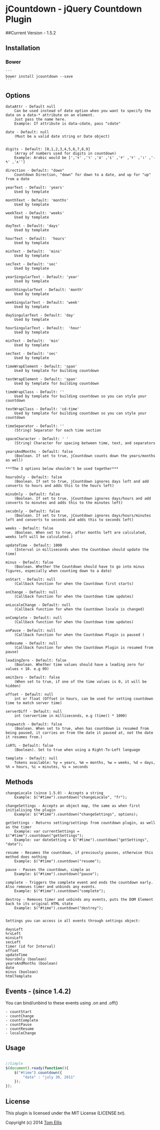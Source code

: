 # jCountdown - jQuery Countdown Plugin


##Current Version - 1.5.2

## Installation

### Bower

    ```
    bower install jcountdown --save
    ```

## Options

	dataAttr - Default null
		Can be used instead of date option when you want to specify the date on a data-* attribute on an element. 
		Just pass the name here.
		Example: If attribute is data-cdate, pass "cdate"
			
	date - Default: null
		(Must be a valid date string or Date object)
	

	digits - Default: [0,1,2,3,4,5,6,7,8,9]
		(Array of numbers used for digits in countdown)
		Example: Arabic would be ['٠', '١', '٢', '٣', '٤', '٥', '٦', '٧', '٨', '٩']
	
	direction - Default: "down"
		Countdown Direction, "down" for down to a date, and up for "up" from a date

	yearText - Default: 'years'
		Used by template
	
	monthText - Default: 'months'
		Used by template
	
	weekText - Default: 'weeks'
		Used by template
		
	dayText - Default: 'days'
		Used by template
		
	hourText - Default:  'hours'
		Used by template
		
	minText - Default:  'mins'
		Used by template
		
	secText - Default: 'sec'
		Used by template

	yearSingularText - Default: 'year'
		Used by template

	monthSingularText - Default: 'month'
		Used by template

	weekSingularText - Default: 'week'
		Used by template

	daySingularText - Default: 'day'
		Used by template

	hourSingularText - Default:  'hour'
		Used by template

	minText - Default:  'min'
		Used by template

	secText - Default: 'sec'
		Used by template

	timeWrapElement - Default: 'span'
		Used by template for building countdown
	
	textWrapElement - Default: 'span'
		Used by template for building countdown
	
	timeWrapClass - Default: ''
		Used by template for building countdown so you can style your countdown
	
	textWrapClass - Default: 'cd-time'
		Used by template for building countdown so you can style your countdown
	
	timeSeparator - Default: ''
		(String) Separator for each time section

	spaceCharacter - Default: ' '
		(String) Character for spacing between time, text, and separators
						
	yearsAndMonths - Default: false
		(Boolean. If set to true, jCountdown counts down the years/months as well)
	
	***The 3 options below shouldn't be used together***

	hoursOnly - Default: false
		(Boolean. If set to true, jCountdown ignores days left and add converts to hours and adds this to the hours left)
				
	minsOnly - Default: false
		(Boolean. If set to true, jCountdown ignores days/hours and add converts to minutes and adds this to the minutes left)
				
	secsOnly - Default: false
		(Boolean. If set to true, jCountdown ignores days/hours/minutes left and converts to seconds and adds this to seconds left)

	weeks - Default: false
		(Boolean. When set to true, after months left are calculated, weeks left will be calculated.)
	
	updateTime - Default: 1000
		(Interval in milliseconds when the Countdown should update the time)
	
	minus - Default: false
		(Boolean. Whether the Countdown should have to go into minus figures, especially when counting down to a date)

	onStart - Default: null
		(Callback function for when the Countdown first starts)
			
	onChange - Default: null
		(Callback function for when the Countdown time updates)

	onLocaleChange - Default: null
		(Callback function for when the Countdown locale is changed)	

	onComplete - Default: null
		(Callback function for when the Countdown time updates)

	onPause - Default: null
		(Callback function for when the Countdown Plugin is paused )

	onResume - Default: null
		(Callback function for when the Countdown Plugin is resumed from pause)

	leadingZero - Default: false
		(Boolean. Whether time values should have a leading zero for values < 10. e.g 09)

	omitZero - Default: false
		(When set to true, if one of the time values is 0, it will be hidden)   

	offset - Default: null
		int or float (Offset in hours, can be used for setting countdown time to match server time)

	serverDiff - Default: null
		int (servertime in milliseconds, e.g (time() * 1000)
	
	stopwatch - Default: false
		(Boolean. When set to true, when has countdown is resumed from being paused, it carries on from the date it paused at, not the date it resumes from.)
	
	isRTL - Default: false
		(Boolean). Set to true when using a Right-To-Left language

	template - Default: null
		Tokens available: %y = years, %m = months, %w = weeks, %d = days, %h = hours, %i = minutes, %s = seconds
									
## Methods

	changeLocale (since 1.5.0) - Accepts a string
	    Example: $("#time").countdown("changeLocale", "fr");

	changeSettings - Accepts an object map, the same as when first initialising the plugin
	    Example: $("#time").countdown("changeSettings", options);

	getSettings - Returns setting/settings from countdown plugin, as well as the timer
	    Example: var currentSettings = $("#time").countdown("getSettings");
	    Example: var dateSetting = $("#time").countdown("getSettings", "date");

	resume - Resumes the countdown, if previously pauses, otherwise this method does nothing
	    Example: $("#time").countdown("resume");

	pause - Pauses the countdown, simple as
	    Example: $("#time").countdown("pause");

	complete - Triggers the complete event and ends the countdown early. Also removes timer and unbinds any events.
	    Example: $("#time").countdown("complete");

	destroy - Removes timer and unbinds any events, puts the DOM Element back to its original HTML state
	    Example: $("#time").countdown("destroy");


	Settings you can access in all events through settings object:

	daysLeft
	hrsLeft
	minsLeft
	secLeft
	timer (id for Interval)
	offset
	updateTime
	hoursOnly (boolean)
	yearsAndMonths (boolean)
	date
	minus (boolean)
	htmlTemplate

## Events - (since 1.4.2)

You can bind/unbind to these events using .on and .off()
	
	- countStart
	- countChange
	- countComplete
	- countPause
	- countResume
	- localeChange

## Usage

```javascript

//Simple
$(document).ready(function(){
	$("#time").countdown({
	    "date" : "july 30, 2011"
	});
});
```

## License

This plugin is licensed under the MIT License (LICENSE.txt).

Copyright (c) 2014 [Tom Ellis](http://www.webmuse.co.uk)
